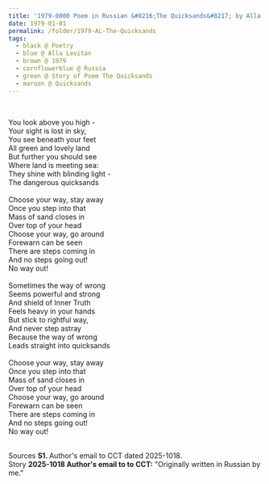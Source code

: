 ```yaml
---
title: '1979-0000 Poem in Russian &#8216;The Quicksands&#8217; by Alla Levitan, Russia'
date: 1979-01-01
permalink: /folder/1979-AL-The-Quicksands
tags:
  - black @ Poetry
  - blue @ Alla Levitan
  - brown @ 1979
  - cornflowerblue @ Russia
  - green @ Story of Poem The Quicksands
  - maroon @ Quicksands
---
```


<br>

<p>
You look above you high -<br>
Your sight is lost in sky,<br>
You see beneath your feet<br>
All green and lovely land<br>
But further you should see<br>
Where land is meeting sea:<br>
They shine with blinding light -<br>
The dangerous quicksands<br>
<br>
Choose your way, stay away<br>
Once you step into that<br>
Mass of sand closes in<br>
Over top of your head<br>
Choose your way, go around<br>
Forewarn can be seen<br>
There are steps coming in<br>
And no steps going out!<br>
No way out!<br>
<br> 
Sometimes the way of wrong<br>
Seems powerful and strong<br>
And shield of Inner Truth<br>
Feels heavy in your hands<br>
But stick to rightful way,<br>
And never step astray<br>
Because the way of wrong<br>
Leads straight into quicksands<br>
<br>
Choose your way, stay away<br>
Once you step into that<br>
Mass of sand closes in<br>
Over top of your head<br>
Choose your way, go around<br>
Forewarn can be seen<br>
There are steps coming in<br>
And no steps going out!<br>
No way out!
</p>

<br>

<wave-list>
<list-title color="DarkSeaGreen" width="40">Sources</list-title>
  <list-item color="BlanchedAlmond"  width="280"><b>S1. </b> Author's email to CCT dated 2025-1018.</list-item>
</wave-list>

<br>

<wave-list>
<list-title color="DarkSeaGreen" width="25">Story</list-title>
  <list-item color="BlanchedAlmond"  width="280"><b>2025-1018 Author's email to to CCT:</b> "Originally written in Russian by me."</list-item>
</wave-list>